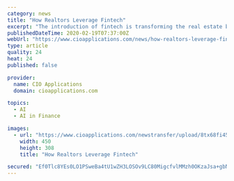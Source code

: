 ```yaml
---
category: news
title: "How Realtors Leverage Fintech"
excerpt: "The introduction of fintech is transforming the real estate business by enabling the realtors to generate natural capital. FREMONT, CA: The real estate sector has been at full pace in adopting innovations and technology. The advancement of artificial intelligence (AI), machine learning (ML), and robotics have led to widespread automation."
publishedDateTime: 2020-02-19T07:37:00Z
webUrl: "https://www.cioapplications.com/news/how-realtors-leverage-fintech-nid-5702.html"
type: article
quality: 24
heat: 24
published: false

provider:
  name: CIO Applications
  domain: cioapplications.com

topics:
  - AI
  - AI in Finance

images:
  - url: "https://www.cioapplications.com/newstransfer/upload/8tx68fi450.jpg"
    width: 450
    height: 308
    title: "How Realtors Leverage Fintech"

secured: "Ef0Tlc8YEs0LO1PSweBa4tU1wZH3LOSOv9LC80MigcfvlMMzh0OKzaJsa+gbN0I+0OqCU5T17VUsb/rBiuRBqnjIGRfTdQVzsYzxWvMI6pOGWm+CVfBDObuvZxc59M7qw7ABtNKRYKhX0nIOHNZHhhgrr51k1KArrC7oqkdimbM/Vw8MnkyvW1RuMKZsfooLIrJ2zkwBjFve5E2fSOfrUYp9XcRvUIvbiX4oYNr9l+AwZ0xyAXT1lJWR1F6TedQYvv1S+NkEqTDTePsPgSbMyDdr6vasCBWfJOu43z2lT2rpvKtghXF/9rPgPn7whIGXPTfQ62gFwyM8QNN4wd0lTLybGFlnYP4PDnC7TnXfAFs4UM2XcVDGKzfpc8eb5lV1QBrDkNtkYG9bS+nHlj8gdHwjPZISqXmTj4SPhGfkX04xkfioPOfYam8GCzge8crbp+TLpUmJv8C7NHwdnAFZpoSL3mFqvcXioDo1rYym5wQ=;HPl5WquW+njO+J0uOnJe/Q=="
---
```


